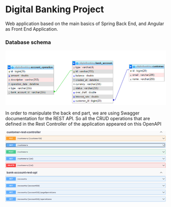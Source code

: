 # Digital Banking Project

Web application based on the main basics of Spring Back End, and Angular as Front End Application. 

### Database schema 

![](https://github.com/loubnaAminou/LoubnaAminou_JEE/blob/main/Digital%20Banking/Back%20end/screenshots/database_schema.png)

In order to manipulate the back end part, we are using Swagger documentation for the REST API. So all the CRUD operations that are defined in the Rest Controller of the application appeared on this OpenAPI

![](https://github.com/loubnaAminou/LoubnaAminou_JEE/blob/main/Digital%20Banking/Back%20end/screenshots/openapi.png)